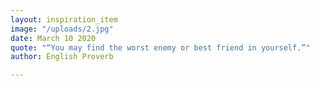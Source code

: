 ```yaml
---
layout: inspiration_item
image: "/uploads/2.jpg"
date: March 10 2020
quote: "“You may find the worst enemy or best friend in yourself.”"
author: English Proverb

---
```

